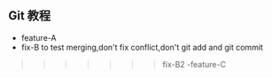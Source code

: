 ## Git 教程

- feature-A
- fix-B
to test merging,don't fix conflict,don't git add and git commit

>>>>>>> fix-B2
-feature-C
